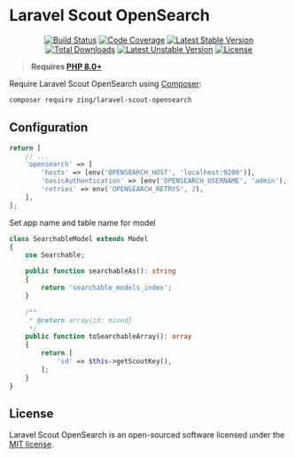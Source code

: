 # Laravel Scout OpenSearch
<p align="center">
<a href="https://github.com/zingimmick/laravel-scout-opensearch/actions"><img src="https://github.com/zingimmick/laravel-scout-opensearch/workflows/tests/badge.svg" alt="Build Status"></a>
<a href="https://codecov.io/gh/zingimmick/laravel-scout-opensearch"><img src="https://codecov.io/gh/zingimmick/laravel-scout-opensearch/branch/master/graph/badge.svg" alt="Code Coverage" /></a>
<a href="https://packagist.org/packages/zing/laravel-scout-opensearch"><img src="https://poser.pugx.org/zing/laravel-scout-opensearch/v/stable.svg" alt="Latest Stable Version"></a>
<a href="https://packagist.org/packages/zing/laravel-scout-opensearch"><img src="https://poser.pugx.org/zing/laravel-scout-opensearch/downloads" alt="Total Downloads"></a>
<a href="https://packagist.org/packages/zing/laravel-scout-opensearch"><img src="https://poser.pugx.org/zing/laravel-scout-opensearch/v/unstable.svg" alt="Latest Unstable Version"></a>
<a href="https://packagist.org/packages/zing/laravel-scout-opensearch"><img src="https://poser.pugx.org/zing/laravel-scout-opensearch/license" alt="License"></a>
</p>

> **Requires [PHP 8.0+](https://php.net/releases/)**

Require Laravel Scout OpenSearch using [Composer](https://getcomposer.org):

```bash
composer require zing/laravel-scout-opensearch
```

## Configuration

```php
return [
    // ...
    'opensearch' => [
        'hosts' => [env('OPENSEARCH_HOST', 'localhost:9200')],
        'basicAuthentication' => [env('OPENSEARCH_USERNAME', 'admin'), env('OPENSEARCH_PASSWORD', 'admin')],
        'retries' => env('OPENSEARCH_RETRYS', 2),
    ],
];
```

Set app name and table name for model

```php
class SearchableModel extends Model
{
    use Searchable;

    public function searchableAs(): string
    {
        return 'searchable_models_index';
    }

    /**
     * @return array{id: mixed}
     */
    public function toSearchableArray(): array
    {
        return [
            'id' => $this->getScoutKey(),
        ];
    }
}
```

## License

Laravel Scout OpenSearch is an open-sourced software licensed under the [MIT license](LICENSE).

